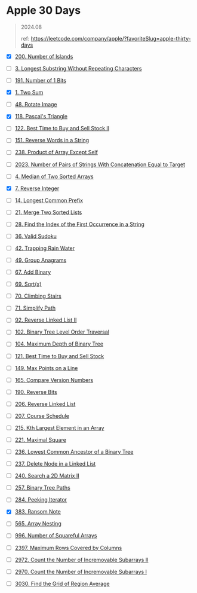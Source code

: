 # Apple 30 Days

> 2024.08
> 
> ref:  https://leetcode.com/company/apple/?favoriteSlug=apple-thirty-days

- [x] [200. Number of Islands](https://leetcode.com/problems/number-of-islands/)

- [ ] [3. Longest Substring Without Repeating Characters](https://leetcode.com/problems/longest-substring-without-repeating-characters/)

- [ ] [191. Number of 1 Bits](https://leetcode.com/problems/number-of-1-bits/)

- [x] [1. Two Sum](https://leetcode.com/problems/two-sum/)

- [ ] [48. Rotate Image](https://leetcode.com/problems/rotate-image/)

- [x] [118. Pascal's Triangle](https://leetcode.com/problems/pascals-triangle/)

- [ ] [122. Best Time to Buy and Sell Stock II](https://leetcode.com/problems/best-time-to-buy-and-sell-stock-ii/)

- [ ] [151. Reverse Words in a String](https://leetcode.com/problems/reverse-words-in-a-string/)

- [ ] [238. Product of Array Except Self](https://leetcode.com/problems/product-of-array-except-self/)

- [ ] [2023. Number of Pairs of Strings With Concatenation Equal to Target](https://leetcode.com/problems/number-of-pairs-of-strings-with-concatenation-equal-to-target/)

- [ ] [4. Median of Two Sorted Arrays](https://leetcode.com/problems/median-of-two-sorted-arrays/)

- [x] [7. Reverse Integer](https://leetcode.com/problems/reverse-integer/)

- [ ] [14. Longest Common Prefix](https://leetcode.com/problems/longest-common-prefix/)

- [ ] [21. Merge Two Sorted Lists](https://leetcode.com/problems/merge-two-sorted-lists/)

- [ ] [28. Find the Index of the First Occurrence in a String](https://leetcode.com/problems/find-the-index-of-the-first-occurrence-in-a-string/)

- [ ] [36. Valid Sudoku](https://leetcode.com/problems/valid-sudoku/)

- [ ] [42. Trapping Rain Water](https://leetcode.com/problems/trapping-rain-water/)

- [ ] [49. Group Anagrams](https://leetcode.com/problems/group-anagrams/)

- [ ] [67. Add Binary](https://leetcode.com/problems/add-binary/)

- [ ] [69. Sqrt(x)](https://leetcode.com/problems/sqrtx/)

- [ ] [70. Climbing Stairs](https://leetcode.com/problems/climbing-stairs/)

- [ ] [71. Simplify Path](https://leetcode.com/problems/simplify-path/)

- [ ] [92. Reverse Linked List II](https://leetcode.com/problems/reverse-linked-list-ii/)

- [ ] [102. Binary Tree Level Order Traversal](https://leetcode.com/problems/binary-tree-level-order-traversal/)

- [ ] [104. Maximum Depth of Binary Tree](https://leetcode.com/problems/maximum-depth-of-binary-tree/)

- [ ] [121. Best Time to Buy and Sell Stock](https://leetcode.com/problems/best-time-to-buy-and-sell-stock/)

- [ ] [149. Max Points on a Line](https://leetcode.com/problems/max-points-on-a-line/)

- [ ] [165. Compare Version Numbers](https://leetcode.com/problems/compare-version-numbers/)

- [ ] [190. Reverse Bits](https://leetcode.com/problems/reverse-bits/)

- [ ] [206. Reverse Linked List](https://leetcode.com/problems/reverse-linked-list/)

- [ ] [207. Course Schedule](https://leetcode.com/problems/course-schedule/)

- [ ] [215. Kth Largest Element in an Array](https://leetcode.com/problems/kth-largest-element-in-an-array/)

- [ ] [221. Maximal Square](https://leetcode.com/problems/maximal-square/)

- [ ] [236. Lowest Common Ancestor of a Binary Tree](https://leetcode.com/problems/lowest-common-ancestor-of-a-binary-tree/)

- [ ] [237. Delete Node in a Linked List](https://leetcode.com/problems/delete-node-in-a-linked-list/)

- [ ] [240. Search a 2D Matrix II](https://leetcode.com/problems/search-a-2d-matrix-ii/)

- [ ] [257. Binary Tree Paths](https://leetcode.com/problems/binary-tree-paths/)

- [ ] [284. Peeking Iterator](https://leetcode.com/problems/peeking-iterator/)

- [x] [383. Ransom Note](https://leetcode.com/problems/ransom-note/)

- [ ] [565. Array Nesting](https://leetcode.com/problems/array-nesting/)

- [ ] [996. Number of Squareful Arrays](https://leetcode.com/problems/number-of-squareful-arrays/)

- [ ] [2397. Maximum Rows Covered by Columns](https://leetcode.com/problems/maximum-rows-covered-by-columns/)

- [ ] [2972. Count the Number of Incremovable Subarrays II](https://leetcode.com/problems/count-the-number-of-incremovable-subarrays-ii/)

- [ ] [2970. Count the Number of Incremovable Subarrays I](https://leetcode.com/problems/count-the-number-of-incremovable-subarrays-i/)

- [ ] [3030. Find the Grid of Region Average](https://leetcode.com/problems/find-the-grid-of-region-average/)

